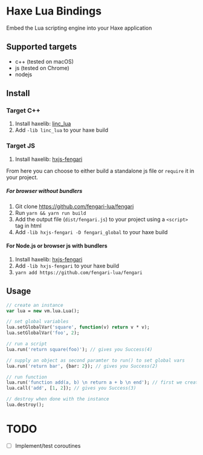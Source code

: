# Haxe Lua Bindings

Embed the Lua scripting engine into your Haxe application

## Supported targets

- c++ (tested on macOS)
- js (tested on Chrome)
- nodejs

## Install

### Target C++

1. Install haxelib: [linc_lua](https://github.com/kevinresol/linc_lua)
2. Add `-lib linc_lua` to your haxe build

### Target JS

1. Install haxelib: [hxjs-fengari](https://github.com/kevinresol/hxjs-fengari)

From here you can choose to either build a standalone js file or `require` it in your project.

##### For browser without bundlers

1. Git clone https://github.com/fengari-lua/fengari
1. Run `yarn && yarn run build`
1. Add the output file (`dist/fengari.js`) to your project using a `<script>` tag in html
1. Add `-lib hxjs-fengari -D fengari_global` to your haxe build

#### For Node.js or browser js with bundlers

1. Install haxelib: [hxjs-fengari](https://github.com/kevinresol/hxjs-fengari)
1. Add `-lib hxjs-fengari` to your haxe build
1. `yarn add https://github.com/fengari-lua/fengari`

## Usage

```haxe
// create an instance
var lua = new vm.lua.Lua();

// set global variables
lua.setGlobalVar('square', function(v) return v * v);
lua.setGlobalVar('foo', 2);

// run a script
lua.run('return square(foo)'); // gives you Success(4)

// supply an object as second paramter to run() to set global vars
lua.run('return bar', {bar: 2}); // gives you Success(2)

// run function
lua.run('function add(a, b) \n return a + b \n end'); // first we create a lua function
lua.call('add', [1, 2]); // gives you Success(3)

// destroy when done with the instance
lua.destroy();
```

# TODO

- [ ] Implement/test coroutines